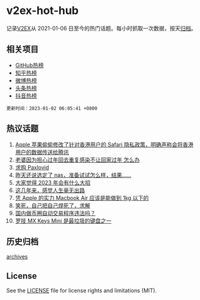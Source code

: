 # v2ex-hot-hub

 记录[V2EX](https://www.v2ex.com/)从 2021-01-06 日至今的热门话题。每小时抓取一次数据，按天[归档](archives)。
 
 ## 相关项目

- [GitHub热榜](https://github.com/snaildev/github-hot-hub)
- [知乎热榜](https://github.com/snaildev/zhihu-hot-hub)
- [微博热榜](https://github.com/snaildev/weibo-hot-hub)
- [头条热榜](https://github.com/snaildev/toutiao-hot-hub)
- [抖音热榜](https://github.com/snaildev/douyin-hot-hub)


 `更新时间：2023-01-02 06:05:41 +0800`

## 热议话题

1. [Apple 苹果偷偷修改了针对香港用户的 Safari 隐私政策，明确声称会将香港用户的数据传送给腾讯](https://www.v2ex.com/t/905897)
1. [老婆因为担心过年回去重复感染不让回家过年 怎么办](https://www.v2ex.com/t/905903)
1. [求购 Paxlovid](https://www.v2ex.com/t/905877)
1. [昨天还说选定了 nas，准备试试怎么样，结果……](https://www.v2ex.com/t/905908)
1. [大家觉得 2023 年会有什么大招](https://www.v2ex.com/t/905923)
1. [这几年来，感觉人生毫无出路](https://www.v2ex.com/t/905915)
1. [凭 Apple 的实力 Macbook Air 应该是能做到 1kg 以下的](https://www.v2ex.com/t/905869)
1. [笑死，自己把自己焊死了，求解](https://www.v2ex.com/t/905878)
1. [国内做币圈自动交易程序违法吗？](https://www.v2ex.com/t/905892)
1. [罗技 MX Keys Mini 是最垃圾的键盘之一](https://www.v2ex.com/t/905931)

## 历史归档

[archives](archives)

## License

See the [LICENSE](LICENSE) file for license rights and limitations (MIT).
